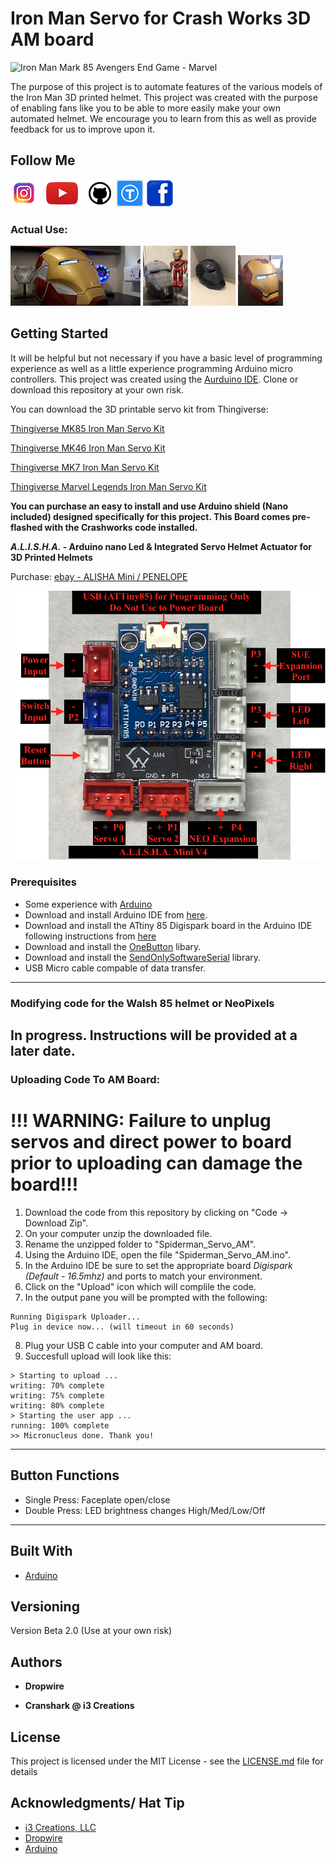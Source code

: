 # Iron Man Servo for Crash Works 3D AM board

![Iron Man Mark 85 Avengers End Game - Marvel](images/DSC01481.png)

The purpose of this project is to automate features of the various models of the Iron Man 3D printed helmet.  This project was created with the purpose of enabling fans like you to be able to more easily make your own automated helmet. We encourage you to learn from this as well as provide feedback for us to improve upon it.

## Follow Me

[![alt text][1.1]][1]  [![alt text][2.1]][2]  [![alt text][3.1]][3]   [![alt text][4.1]][4]    [![alt text][9.1]][9]

[1.1]: images/instagram.png (Instagram - Crash Works 3D)
[2.1]: images/youtube.png (YouTube - Dropwire)
[3.1]: images/github.png (Github - Crash Works)
[4.1]: images/Thingiverse.png (Thingiverse - Crash Works)
[5.1]: images/youtube-preview.jpg (Crash Works 3d - MK85 Helmet Motorization Kit Test v1)
[6.1]: images/youtube-preview_MK7.JPG (Crash Works 3d - MK7 Helmet Motorization Kit Test v1)
[7.1]: images/youtube-preview_Mk46_Closed.JPG (Crash Works 3d - MK46 Helmet Motorization Kit Test v1)
[8.1]: images/youtube-preview_Legends.jpg (Crash Works 3d - Marvel Legends Iron Man / Punisher / War Machine Motorization Kit Test v1)
[9.1]: images/facebook.png (Facebook - Crash Works)
[1]: https://www.instagram.com/crash_works_3d/
[2]: https://www.youtube.com/channel/UCxbZNWPNsDoVIHJfYZQF2Jw
[3]: https://github.com/
[4]: https://www.thingiverse.com/crashworks3d/designs
[5]: https://www.youtube.com/watch?v=dDsZCZuzkQU
[6]: https://www.youtube.com/watch?v=P-p2FFcd4s8&feature=emb_logo
[7]: https://www.youtube.com/watch?v=9Ue6Bggzcgk&feature=emb_logo
[8]: https://www.youtube.com/watch?v=seIPFCSIgJs
[9]: https://www.facebook.com/groups/cosplayspecialeffectsprops

### Actual Use:

[![alt text][5.1]][5]
[![alt text][6.1]][6]
[![alt text][7.1]][7]
[![alt text][8.1]][8]

## Getting Started

It will be helpful but not necessary if you have a basic level of programming experience as well as a little experience programming Arduino micro controllers.  This project was created using the [Aurduino IDE](https://www.arduino.cc/).  Clone or download this repository at your own risk.

You can download the 3D printable servo kit from Thingiverse:

[Thingiverse MK85 Iron Man Servo Kit](https://www.thingiverse.com/thing:4607836)

[Thingiverse MK46 Iron Man Servo Kit](https://www.thingiverse.com/thing:4640029)

[Thingiverse MK7 Iron Man Servo Kit](https://www.thingiverse.com/thing:4630066)

[Thingiverse Marvel Legends Iron Man Servo Kit](https://www.thingiverse.com/thing:5175364)

**You can purchase an easy to install and use Arduino shield (Nano included) designed specifically for this project. This Board comes pre-flashed with the Crashworks code installed.**

**_A.L.I.S.H.A._ - Arduino nano Led & Integrated Servo Helmet Actuator for 3D Printed Helmets**

Purchase: [ebay - ALISHA Mini / PENELOPE](https://www.ebay.com/itm/403655001475)

[![alt text](images/AM4_Board_Label.png)](https://www.ebay.com/itm/403655001475)

### Prerequisites

* Some experience with [Arduino](https://www.arduino.cc/)
* Download and install Arduino IDE from [here](https://www.arduino.cc/en/software).
* Download and install the ATtiny 85 Digispark board in the Arduino IDE following instructions from [here](http://digistump.com/wiki/digispark/tutorials/connecting)
* Download and install the [OneButton](https://github.com/mathertel/OneButton) libary.
* Download and install the [SendOnlySoftwareSerial](https://github.com/nickgammon/SendOnlySoftwareSerial) library.
* USB Micro cable compable of data transfer.
---
### Modifying code for the Walsh 85 helmet or NeoPixels
In progress.  Instructions will be provided at a later date.
---
### Uploading Code To AM Board:

# !!! WARNING: Failure to unplug servos and direct power to board prior to uploading can damage the board!!! 

1. Download the code from this repository by clicking on "Code -> Download Zip".
2. On your computer unzip the downloaded file.
3. Rename the unzipped folder to "Spiderman_Servo_AM".
4. Using the Arduino IDE, open the file "Spiderman_Servo_AM.ino".
5.  In the Arduino IDE be sure to set the appropriate board _Digispark (Default - 16.5mhz)_ and ports to match your environment.
6. Click on the "Upload" icon which will complile the code.
7. In the output pane you will be prompted with the following:
```
Running Digispark Uploader...
Plug in device now... (will timeout in 60 seconds)
```

8. Plug your USB C cable into your computer and AM board.
9. Succesfull upload will look like this:
```
> Starting to upload ...
writing: 70% complete
writing: 75% complete
writing: 80% complete
> Starting the user app ...
running: 100% complete
>> Micronucleus done. Thank you!
```
---
## Button Functions
* Single Press: Faceplate open/close
* Double Press: LED brightness changes High/Med/Low/Off
---

## Built With

* [Arduino](https://www.arduino.cc/)

## Versioning

Version Beta 2.0 (Use at your own risk) 

## Authors

* **Dropwire**

* **Cranshark @ i3 Creations**

## License

This project is licensed under the MIT License - see the [LICENSE.md](LICENSE.md) file for details

## Acknowledgments/ Hat Tip
* [i3 Creations, LLC](https://github.com/i3creations)
* [Dropwire](https://github.com/Acollazo7)
* [Arduino](https://www.arduino.cc/)
